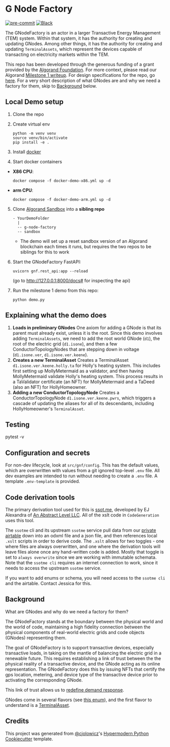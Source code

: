 # G Node Factory

[![pre-commit](https://img.shields.io/badge/pre--commit-enabled-brightgreen?logo=pre-commit&logoColor=white)][pre-commit]
[![Black](https://img.shields.io/badge/code%20style-black-000000.svg)][black]

[pre-commit]: https://github.com/pre-commit/pre-commit
[black]: https://github.com/psf/black

The GNodeFactory is an actor in a larger Transactive Energy Management (TEM) system. Within that system, it has the authority for creating and updating GNodes. Among other things, it has the authority for creating and updating `TerminalAssets`, which represent the devices capable of transacting on electricity markets within the TEM.

This repo has been developed through the generous funding of a grant provided by the [Algorand Foundation](https://www.algorand.foundation/). For more context, please read our Algorand [Milestone 1 writeup](docs/wiki/milestone-1.md). For design specifications for the repo, go [here](docs/wiki/milestone-1-specifications.md). For a very short description of what GNodes are and why we need a factory for them, skip to [Background](#Background) below.

## Local Demo setup

1. Clone the repo

2. Create virtual env

   ```
   python -m venv venv
   source venv/bin/activate
   pip install -e .
   ```

3. Install [docker](https://docs.docker.com/get-docker/)

4. Start docker containers

- **X86 CPU**:

  ```
  docker compose -f docker-demo-x86.yml up -d
  ```

- **arm CPU**:

  ```
  docker compose -f docker-demo-arm.yml up -d
  ```

5. Clone [Algorand Sandbox](https://github.com/algorand/sandbox) into a **sibling repo**

   ```
   - YourDemoFolder
     |
     -- g-node-factory
     -- sandbox
   ```

   - The demo will set up a reset sandbox version of an Algorand blockchain each times it runs,
     but requires the two repos to be siblings for this to work

6. Start the GNodeFactory FastAPI:

   ```
   uvicorn gnf.rest_api:app --reload
   ```

   (go to http://127.0.0.1:8000/docs# for inspecting the api)

7. Run the milestone 1 demo from this repo:

   ```
   python demo.py
   ```

## Explaining what the demo does

1.  **Loads in preliminary GNodes** One axiom for adding a GNode is that its parent must already exist, unless it is the root. Since this demo involves adding `TerminalAssets`, we need to add the root world GNode (`d1`), the root of the electric grid (`d1.isone`), and then a few ConductorTopologyNodes that
    are stepping down in voltage (`d1.isone.ver`, `d1.isone.ver.keene`).
2.  **Creates a new TerminalAsset** Creates a TerminalAsset `d1.isone.ver.keene.holly.ta` for Holly's heating system. This includes first setting up MollyMetermaid as a validator, and then having MollyMetermaid validate Holly's heating system. This process results in a TaValidator certificate (an NFT) for MollyMetermaid and a TaDeed (also an NFT) for HollyHomeowner.
3.  **Adding a new ConductorTopologyNode** Creates a ConductorTopologyNode `d1.isone.ver.keene.pwrs`, which triggers a cascade of updating the aliases for all of its descendants, including HollyHomeowner's `TerminalAsset`.

## Testing

pytest -v

## Configuration and secrets

For non-dev lifecycle,
look at `src/gnf/config`. This has the default values, which are overwritten with values from a
git ignored top-level `.env` file. All dev examples are intended to run without needing to create
a `.env` file. A template `.env-template` is provided.

## Code derivation tools

The primary derivation tool used for this is [ssot.me](https://explore.ssot.me/app/#!/home), developed by EJ Alexandra of [An Abstract Level LLC](https://effortlessapi.com/pages/effortlessapi/blog). All of the xslt code in `CodeGeneration` uses this tool.

The `ssotme` cli and its upstream `ssotme` service pull data from our [private airtable](https://airtable.com/appgibWM6WZW20bBx/tblRducbzl15OWmwv/viwIvHvZcrMELIP3x?blocks=hide) down into an odxml file and a json file, and then references local `.xslt` scripts in order to derive code. The `.xslt` allows for two toggles - one where files are always overwritten, and one where the derivation tools will leave files alone once any hand-written code is added. Mostly that toggle is set to `always overwrite` since we are working with immutable schemata. Note that the `ssotme cli` requires an internet connection to work, since it needs to access the upstream `ssotme` service.

If you want to add enums or schema, you will need access to the `ssotme cli` and the airtable. Contact Jessica for this.

## Background

What are GNodes and why do we need a factory for them?

The GNodeFactory stands at the boundary between the physical world and the world of code, maintaining a high fidelity connection between the physical components of real-world electric grids and code objects (GNodes) representing them.

The goal of GNodeFactory is to support transactive devices, especially transactive loads, in taking on the mantle of balancing the electric grid in a renewable future. This requires establishing a link of trust between the the physical reality of a transactive device, and the GNode acting as its online representation. The GNodeFactory does this by issuing NFTs that certify the gps location, metering, and device type of the transactive device prior to activating the corresponding GNode.

This link of trust allows us to [redefine demand response](docs/wiki/redefining-demand-response.md).

GNodes come in several flavors (see [this enum](src/gnf/enums/core_g_node_role.py)), and the first flavor to understand is a [TerminalAsset](docs/wiki/terminal-asset.md).

## Credits

This project was generated from [@cjolowicz]'s [Hypermodern Python Cookiecutter] template.

[@cjolowicz]: https://github.com/cjolowicz
[pypi]: https://pypi.org/
[hypermodern python cookiecutter]: https://github.com/cjolowicz/cookiecutter-hypermodern-python
[file an issue]: https://github.com/thegridelectric/g-node-factory/issues
[pip]: https://pip.pypa.io/

<!-- github-only -->

[license]: https://github.com/thegridelectric/g-node-factory/blob/main/LICENSE
[contributor guide]: https://github.com/thegridelectric/g-node-factory/blob/main/CONTRIBUTING.md
[command-line reference]: https://g-node-factory.readthedocs.io/en/latest/usage.html

